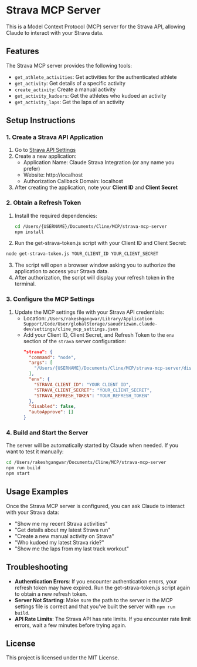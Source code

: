 # Strava MCP Server

This is a Model Context Protocol (MCP) server for the Strava API, allowing Claude to interact with your Strava data.

## Features

The Strava MCP server provides the following tools:

- `get_athlete_activities`: Get activities for the authenticated athlete
- `get_activity`: Get details of a specific activity
- `create_activity`: Create a manual activity
- `get_activity_kudoers`: Get the athletes who kudoed an activity
- `get_activity_laps`: Get the laps of an activity

## Setup Instructions

### 1. Create a Strava API Application

1. Go to [Strava API Settings](https://www.strava.com/settings/api)
2. Create a new application:
   - Application Name: Claude Strava Integration (or any name you prefer)
   - Website: http://localhost
   - Authorization Callback Domain: localhost
3. After creating the application, note your **Client ID** and **Client Secret**

### 2. Obtain a Refresh Token

1. Install the required dependencies:
   ```bash
   cd /Users/{USERNAME}/Documents/Cline/MCP/strava-mcp-server
   npm install
   ```

2. Run the get-strava-token.js script with your Client ID and Client Secret:
```bash
node get-strava-token.js YOUR_CLIENT_ID YOUR_CLIENT_SECRET
```

3. The script will open a browser window asking you to authorize the application to access your Strava data.
4. After authorization, the script will display your refresh token in the terminal.

### 3. Configure the MCP Settings

1. Update the MCP settings file with your Strava API credentials:
   - Location: `/Users/rakeshgangwar/Library/Application Support/Code/User/globalStorage/saoudrizwan.claude-dev/settings/cline_mcp_settings.json`
   - Add your Client ID, Client Secret, and Refresh Token to the `env` section of the `strava` server configuration:
     ```json
     "strava": {
       "command": "node",
       "args": [
         "/Users/{USERNAME}/Documents/Cline/MCP/strava-mcp-server/dist/index.js"
       ],
       "env": {
         "STRAVA_CLIENT_ID": "YOUR_CLIENT_ID",
         "STRAVA_CLIENT_SECRET": "YOUR_CLIENT_SECRET",
         "STRAVA_REFRESH_TOKEN": "YOUR_REFRESH_TOKEN"
       },
       "disabled": false,
       "autoApprove": []
     }
     ```

### 4. Build and Start the Server

The server will be automatically started by Claude when needed. If you want to test it manually:

```bash
cd /Users/rakeshgangwar/Documents/Cline/MCP/strava-mcp-server
npm run build
npm start
```

## Usage Examples

Once the Strava MCP server is configured, you can ask Claude to interact with your Strava data:

- "Show me my recent Strava activities"
- "Get details about my latest Strava run"
- "Create a new manual activity on Strava"
- "Who kudoed my latest Strava ride?"
- "Show me the laps from my last track workout"

## Troubleshooting

- **Authentication Errors**: If you encounter authentication errors, your refresh token may have expired. Run the get-strava-token.js script again to obtain a new refresh token.
- **Server Not Starting**: Make sure the path to the server in the MCP settings file is correct and that you've built the server with `npm run build`.
- **API Rate Limits**: The Strava API has rate limits. If you encounter rate limit errors, wait a few minutes before trying again.

## License

This project is licensed under the MIT License.

